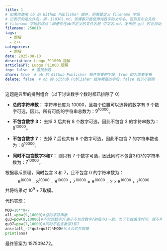 ```yaml
---    
title: 1 
# 如果你使用 ob 的 Github Publisher 插件，则需要定义 filename 字段  
# 它表示的是文件名，即：110301.md，该博客只能使用纯数字的文件名，否则发布会失败  
# filename 字段的优点：即便你在ob中定义的文件名是 中文名.md，发布到 git 时会自动变为 数字.md  
filename: 250810 
tags:    
  - 题解    
  - c++   
categories:    
  - 题解    
date: 2025-08-10    
description: Luogu P11000 题解    
articleGPT: Luogu P11000 题解
top: false  # 置顶参数  
share: true  # ob 的 Github Publisher 插件需要的字段，true 即为需要发布  
delete: false  # ob 的 Github Publisher 插件需要的字段，false 表示不删除  
---
```


这题是典型的排列组合（以下讨论数字个数时都已排除了 $0$）

* **总的字符串数：** 字符串长度为 $10000$，且每个位置可以选择的数字有 $9$ 个数字可选，因此，所有可能的字符串总数为：$9^{10000}$。

* **不包含数字 3：** 去掉 $3$ 后共有 $8$ 个数字可选，因此不包含 $3$ 的字符串数为：$8^{10000}$。

* **不包含数字 7：** 去掉 $7$ 后也共有 $8$ 个数字可选，因此不包含 $7$ 的字符串数也为：$8^{10000}$。

* **同时不包含数字3和7：** 则只有 $7$ 个数字可选，因此同时不包含3和7的字符串数为：$7^{10000}$。

根据容斥原理，同时包含 $3$ 和 $7$，且不包含 $0$ 的字符串数为：
$$
9^{10000}-8^{10000}-8^{10000}+7^{10000}=9^{10000}-2\times8^{10000}+7^{10000}
$$
并将结果对 $10^9+7$​ 取模。

代码实现：

```python
MOD=10**9+7
all_=pow(9,10000)#总的字符串数
qu3=pow(8,10000)#不包含数字3(由于不包含数字7的值与3一致，为了节省编译时间，就不再次计算)
qu37=pow(7,10000)#同时不包含数字3和7
ans=(all_-2*qu3+qu37)%MOD#代入公式并取模
print(ans)
```


最终答案为 $157509472$。



